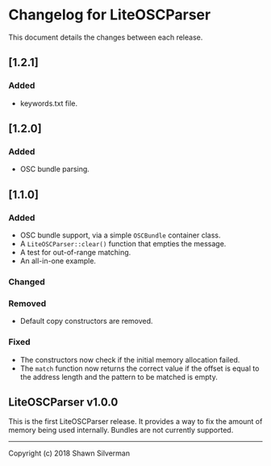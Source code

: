 # Changelog for LiteOSCParser

This document details the changes between each release.

## [1.2.1]

### Added

* keywords.txt file.

## [1.2.0]

### Added

* OSC bundle parsing.

## [1.1.0]

### Added

* OSC bundle support, via a simple `OSCBundle` container class.
* A `LiteOSCParser::clear()` function that empties the message.
* A test for out-of-range matching.
* An all-in-one example.

### Changed

### Removed

* Default copy constructors are removed.

### Fixed

* The constructors now check if the initial memory allocation failed.
* The `match` function now returns the correct value if the offset is equal
  to the address length and the pattern to be matched is empty.

## LiteOSCParser v1.0.0

This is the first LiteOSCParser release. It provides a way to fix the amount
of memory being used internally. Bundles are not currently supported.

---

Copyright (c) 2018 Shawn Silverman
